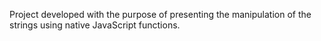 
Project developed with the purpose of presenting the manipulation of the strings using native JavaScript functions. 
